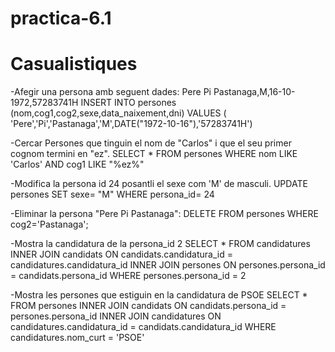 # practica-6.1

# Casualistiques

-Afegir una persona amb seguent dades: Pere Pi Pastanaga,M,16-10-1972,57283741H
INSERT INTO persones (nom,cog1,cog2,sexe,data_naixement,dni)   VALUES ( 'Pere','Pi','Pastanaga','M',DATE("1972-10-16"),'57283741H')

-Cercar Persones que tinguin el nom de "Carlos" i que el seu primer cognom termini en "ez".
SELECT * FROM persones WHERE nom LIKE 'Carlos' AND  cog1 LIKE "%ez%"

-Modifica la persona id 24 posantli el sexe com 'M' de masculi.
UPDATE persones SET sexe= "M" WHERE persona_id= 24

-Eliminar la persona "Pere Pi Pastanaga":
DELETE FROM persones WHERE cog2='Pastanaga';

-Mostra la candidatura de la persona_id 2
SELECT *
FROM candidatures
INNER JOIN candidats ON candidats.candidatura_id = candidatures.candidatura_id
INNER JOIN persones ON persones.persona_id = candidats.persona_id
WHERE persones.persona_id = 2

-Mostra les persones que estiguin en la candidatura de PSOE
SELECT * FROM persones
INNER JOIN candidats ON candidats.persona_id = persones.persona_id
INNER JOIN candidatures ON candidatures.candidatura_id = candidats.candidatura_id
WHERE candidatures.nom_curt = 'PSOE'